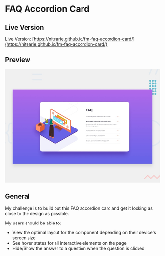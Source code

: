 # FAQ Accordion Card 

## Live Version

Live Version: [https://nitearie.github.io/fm-faq-accordion-card/](https://nitearie.github.io/fm-faq-accordion-card/)

## Preview

![Design Preview](./design/desktop-preview.jpg)

## General

My challenge is to build out this FAQ accordion card and get it looking as close to the design as possible.

My users should be able to:

- View the optimal layout for the component depending on their device's screen size
- See hover states for all interactive elements on the page
- Hide/Show the answer to a question when the question is clicked

